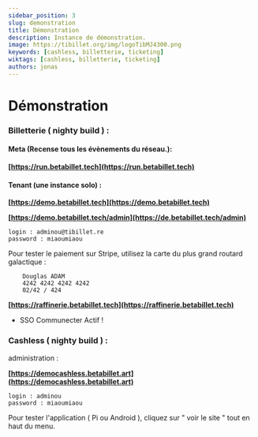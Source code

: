 ```yaml
---
sidebar_position: 3
slug: demonstration
title: Démonstration
description: Instance de démonstration.
image: https://tibillet.org/img/logoTibMJ4300.png
keywords: [cashless, billetterie, ticketing]
wiktags: [cashless, billetterie, ticketing]
authors: jonas
---
```


# Démonstration

### Billetterie ( nighty build ) :

#### Meta (Recense tous les évènements du réseau.):

**[https://run.betabillet.tech](https://run.betabillet.tech)**

#### Tenant (une instance solo) :

**[https://demo.betabillet.tech](https://demo.betabillet.tech)**


**[https://demo.betabillet.tech/admin](https://de.betabillet.tech/admin)**


    login : adminou@tibillet.re
    password : miaoumiaou


Pour tester le paiement sur Stripe, utilisez la carte du plus grand routard galactique : 
        
        Douglas ADAM        
        4242 4242 4242 4242 
        02/42 / 424
        

**[https://raffinerie.betabillet.tech](https://raffinerie.betabillet.tech)**
- SSO Communecter Actif !

### Cashless ( nighty build ) :

administration :

**[https://democashless.betabillet.art](https://democashless.betabillet.art)**

    login : adminou
    password : miaoumiaou

Pour tester l'application ( Pi ou Android ), cliquez sur " voir le site " tout en haut du menu.
